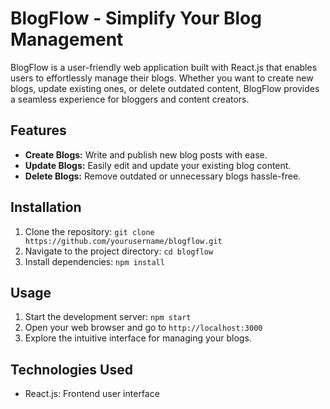 # BlogFlow - Simplify Your Blog Management

BlogFlow is a user-friendly web application built with React.js that enables users to effortlessly manage their blogs. Whether you want to create new blogs, update existing ones, or delete outdated content, BlogFlow provides a seamless experience for bloggers and content creators.

## Features

- **Create Blogs:** Write and publish new blog posts with ease.
- **Update Blogs:** Easily edit and update your existing blog content.
- **Delete Blogs:** Remove outdated or unnecessary blogs hassle-free.

## Installation

1. Clone the repository: `git clone https://github.com/yourusername/blogflow.git`
2. Navigate to the project directory: `cd blogflow`
3. Install dependencies: `npm install`

## Usage

1. Start the development server: `npm start`
2. Open your web browser and go to `http://localhost:3000`
3. Explore the intuitive interface for managing your blogs.

## Technologies Used

- React.js: Frontend user interface

